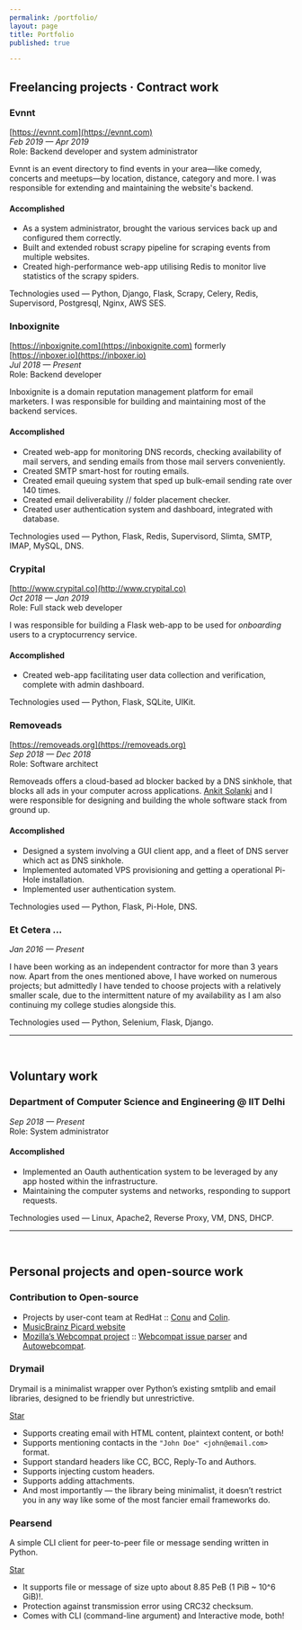 ```yaml
---
permalink: /portfolio/
layout: page
title: Portfolio 
published: true

---
```


## Freelancing projects · Contract work

### Evnnt
[https://evnnt.com](https://evnnt.com)  
_Feb 2019 — Apr 2019_  
Role: Backend developer and system administrator

Evnnt is an event directory to find events in your area—like comedy, concerts and meetups—by location, distance, category and more. I was responsible for extending and maintaining the website's backend.

#### Accomplished

- As a system administrator, brought the various services back up and configured them correctly.
- Built and extended robust scrapy pipeline for scraping events from multiple websites.
- Created high-performance web-app utilising Redis to monitor live statistics of the scrapy spiders.

Technologies used — Python, Django, Flask, Scrapy, Celery, Redis, Supervisord, Postgresql, Nginx, AWS SES.  


### Inboxignite 
[https://inboxignite.com](https://inboxignite.com) formerly [https://inboxer.io](https://inboxer.io)  
_Jul 2018 — Present_  
Role: Backend developer

Inboxignite is a domain reputation management platform for email marketers. I was responsible for building and maintaining most of the backend services.

#### Accomplished
- Created web-app for monitoring DNS records, checking availability of mail servers, and sending emails from those mail servers conveniently.
- Created SMTP smart-host for routing emails.  
- Created email queuing system that sped up bulk-email sending rate over 140 times.  
- Created email deliverability // folder placement checker.  
- Created user authentication system and dashboard, integrated with database.  

Technologies used — Python, Flask, Redis, Supervisord, Slimta, SMTP, IMAP, MySQL, DNS.


### Crypital
[http://www.crypital.co](http://www.crypital.co)  
_Oct 2018 — Jan 2019_  
Role: Full stack web developer

I was responsible for building a Flask web-app to be used for _onboarding_ users to a cryptocurrency service. 

#### Accomplished
- Created web-app facilitating user data collection and verification, complete with admin dashboard.  

Technologies used — Python, Flask, SQLite, UIKit.  


### Removeads
[https://removeads.org](https://removeads.org)  
_Sep 2018 — Dec 2018_  
Role: Software architect

Removeads offers a cloud-based ad blocker backed by a DNS sinkhole, that blocks all ads in your computer across applications. [Ankit Solanki](https://ankit-solanki.com/) and I were responsible for designing and building the whole software stack from ground up. 

#### Accomplished

- Designed a system involving a GUI client app, and a fleet of DNS server which act as DNS sinkhole.  
- Implemented automated VPS provisioning and getting a operational Pi-Hole installation.  
- Implemented user authentication system.  

Technologies used — Python, Flask, Pi-Hole, DNS.


### Et Cetera ...
_Jan 2016 — Present_

I have been working as an independent contractor for more than 3 years now. Apart from the ones mentioned above, I have worked on numerous projects; but admittedly I have tended to choose projects with a relatively smaller scale, due to the intermittent nature of my availability as I am also continuing my college studies alongside this.

Technologies used — Python, Selenium, Flask, Django.

__________________________
&nbsp;

## Voluntary work

### Department of Computer Science and Engineering @ IIT Delhi
_Sep 2018 — Present_  
Role: System administrator

#### Accomplished
- Implemented an Oauth authentication system to be leveraged by any app hosted within the infrastructure.
- Maintaining the computer systems and networks, responding to support requests.  

Technologies used — Linux, Apache2, Reverse Proxy, VM, DNS, DHCP.

__________________________
&nbsp;

## Personal projects and open-source work

### Contribution to Open-source

- Projects by user-cont team at RedHat :: [Conu](https://github.com/user-cont/conu) and [Colin](https://github.com/user-cont/colin).
- [MusicBrainz Picard website](https://github.com/metabrainz/picard-website)
- [Mozilla’s Webcompat project](https://webcompat.com/) :: [Webcompat issue parser](https://github.com/webcompat/issue_parser) and [Autowebcompat](https://github.com/marco-c/autowebcompat).

### Drymail

Drymail is a minimalist wrapper over Python’s existing smtplib and email libraries, designed to be friendly but unrestrictive. 

<a class="github-button" href="https://github.com/SkullTech/drymail" data-size="large" data-show-count="true" aria-label="Star SkullTech/drymail on GitHub">Star</a>

- Supports creating email with HTML content, plaintext content, or both!
- Supports mentioning contacts in the `"John Doe" <john@email.com>` format.
- Support standard headers like CC, BCC, Reply-To and Authors.
- Supports injecting custom headers.
- Supports adding attachments.
- And most importantly — the library being minimalist, it doesn’t restrict you in any way like some of the most fancier email frameworks do.

### Pearsend

A simple CLI client for peer-to-peer file or message sending written in Python.

<a class="github-button" href="https://github.com/SkullTech/Pearsend" data-size="large" data-show-count="true" aria-label="Star SkullTech/Pearsend on GitHub">Star</a>

- It supports file or message of size upto about 8.85 PeB (1 PiB ~ 10^6 GiB)!.
- Protection against transmission error using CRC32 checksum.
- Comes with CLI (command-line argument) and Interactive mode, both!


<!-- Place this tag in your head or just before your close body tag. -->
<script async defer src="https://buttons.github.io/buttons.js"></script>
